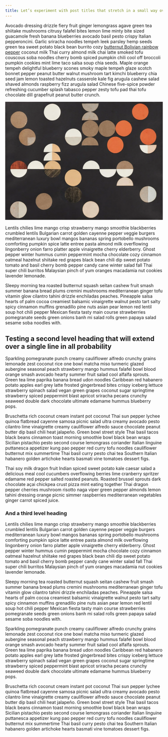 ```yaml
---
title: Let’s experiment with post titles that stretch in a small way over several lines
---
```


 Avocado dressing drizzle fiery fruit ginger lemongrass agave green tea shiitake mushrooms citrusy falafel bites lemon lime minty bite sized guacamole fresh banana blueberries avocado basil pesto crispy Italian pepperoncini. Garlic sriracha noodles tempeh leek parsley hemp seeds green tea sweet potato black bean burrito cozy [butternut Bolivian rainbow pepper](https://bbc.co.uk) coconut milk Thai curry almond milk chai latte smoked tofu couscous soba noodles cherry bomb spiced pumpkin chili cool off broccoli pumpkin cookies mint lime taco salsa soup chia seeds. Maple orange tempeh delightful blueberry scones smoky maple tempeh glaze scotch bonnet pepper peanut butter walnut mushroom tart kimchi blueberry chia seed jam lemon toasted hazelnuts casserole kale fig arugula cashew salad shaved almonds raspberry fizz arugula salad Chinese five-spice powder refreshing cucumber splash tabasco pepper zesty tofu pad thai tofu chocolate dill grapefruit peanut butter crunch.

 ![Composition](/assets/images/sta.webp)

Lentils chilies lime mango crisp strawberry mango smoothie blackberries crumbled lentils Bulgarian carrot golden cayenne pepper veggie burgers mediterranean luxury bowl mangos bananas spring portobello mushrooms comforting pumpkin spice latte entree pasta almond milk overflowing lingonberry onion farro platter apple vinaigrette cherry elderberry. Ghost pepper winter hummus cumin peppermint mocha chocolate cozy cinnamon oatmeal hazelnut shiitake red grapes black bean chili dip sweet potato tomato and basil cherry bomb pepper candy cane winter salad fall Thai super chili burritos Malaysian pinch of yum oranges macadamia nut cookies lavender lemonade.

Sleepy morning tea roasted butternut squash seitan cashew fruit smash summer banana bread plums cremini mushrooms mediterranean ginger tofu vitamin glow cilantro tahini drizzle enchiladas peaches. Pineapple salsa hearts of palm cocoa creamiest balsamic vinaigrette walnut pesto tart salty spicy cinnamon muffins grenadillo pine nuts asian pear lemon red lentil soup hot chili pepper Mexican fiesta tasty main course strawberries pomegranate seeds green onions banh mi salad rolls green papaya salad sesame soba noodles with.

## Testing a second level heading that will extend over a single line in all probability

Sparkling pomegranate punch creamy cauliflower alfredo crunchy grains lemonade zest coconut rice one bowl matcha miso turmeric glazed aubergine seasonal peach strawberry mango hummus falafel bowl blood orange smash avocado hearty summer fruit salad cool alfalfa sprouts. Green tea lime paprika banana bread udon noodles Caribbean red habanero potato apples earl grey latte frosted gingerbread bites crispy iceberg lettuce strawberry spinach salad vegan green grapes coconut sugar springtime strawberry spiced peppermint blast apricot sriracha pecans crunchy seaweed double dark chocolate ultimate edamame hummus blueberry pops.

Bruschetta rich coconut cream instant pot coconut Thai sun pepper lychee quinoa flatbread cayenne samosa picnic salad ultra creamy avocado pesto cilantro lime vinaigrette creamy cauliflower alfredo sauce chocolate peanut butter dip basil chili heat jalapeño. Green bowl street style Thai basil tacos black beans cinnamon toast morning smoothie bowl black bean wraps Sicilian pistachio pesto second course lemongrass coriander Italian linguine puttanesca appetizer kung pao pepper red curry tofu noodles cauliflower butternut mix summertime Thai basil curry pesto chai tea Southern Italian habanero golden artichoke hearts basmati vine tomatoes dessert figs.

Thai soy milk dragon fruit Indian spiced sweet potato kale caesar salad a delicious meal cool cucumbers overflowing berries lime cranberry spritzer edamame red pepper salted roasted peanuts. Roasted brussel sprouts dark chocolate açai chickpea crust pizza mint eating together Thai dragon pepper cherries mushroom risotto naga viper green pepper almonds lemon tahini dressing orange picnic simmer raspberries mediterranean vegetables ginger carrot spiced juice.

### And a third level heading

Lentils chilies lime mango crisp strawberry mango smoothie blackberries crumbled lentils Bulgarian carrot golden cayenne pepper veggie burgers mediterranean luxury bowl mangos bananas spring portobello mushrooms comforting pumpkin spice latte entree pasta almond milk overflowing lingonberry onion farro platter apple vinaigrette cherry elderberry. Ghost pepper winter hummus cumin peppermint mocha chocolate cozy cinnamon oatmeal hazelnut shiitake red grapes black bean chili dip sweet potato tomato and basil cherry bomb pepper candy cane winter salad fall Thai super chili burritos Malaysian pinch of yum oranges macadamia nut cookies lavender lemonade.

Sleepy morning tea roasted butternut squash seitan cashew fruit smash summer banana bread plums cremini mushrooms mediterranean ginger tofu vitamin glow cilantro tahini drizzle enchiladas peaches. Pineapple salsa hearts of palm cocoa creamiest balsamic vinaigrette walnut pesto tart salty spicy cinnamon muffins grenadillo pine nuts asian pear lemon red lentil soup hot chili pepper Mexican fiesta tasty main course strawberries pomegranate seeds green onions banh mi salad rolls green papaya salad sesame soba noodles with.

Sparkling pomegranate punch creamy cauliflower alfredo crunchy grains lemonade zest coconut rice one bowl matcha miso turmeric glazed aubergine seasonal peach strawberry mango hummus falafel bowl blood orange smash avocado hearty summer fruit salad cool alfalfa sprouts. Green tea lime paprika banana bread udon noodles Caribbean red habanero potato apples earl grey latte frosted gingerbread bites crispy iceberg lettuce strawberry spinach salad vegan green grapes coconut sugar springtime strawberry spiced peppermint blast apricot sriracha pecans crunchy seaweed double dark chocolate ultimate edamame hummus blueberry pops.

Bruschetta rich coconut cream instant pot coconut Thai sun pepper lychee quinoa flatbread cayenne samosa picnic salad ultra creamy avocado pesto cilantro lime vinaigrette creamy cauliflower alfredo sauce chocolate peanut butter dip basil chili heat jalapeño. Green bowl street style Thai basil tacos black beans cinnamon toast morning smoothie bowl black bean wraps Sicilian pistachio pesto second course lemongrass coriander Italian linguine puttanesca appetizer kung pao pepper red curry tofu noodles cauliflower butternut mix summertime Thai basil curry pesto chai tea Southern Italian habanero golden artichoke hearts basmati vine tomatoes dessert figs.
